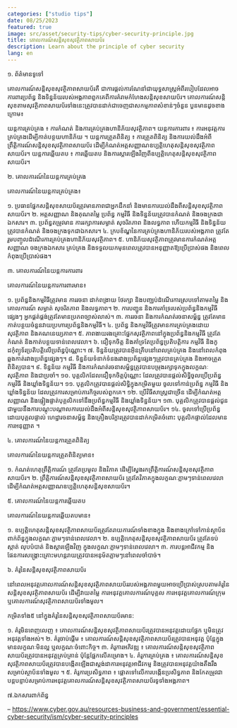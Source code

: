 ```yaml
---
categories: ["studio tips"]
date: 08/25/2023
featured: true
image: src/asset/security-tips/cyber-security-principle.jpg
title: គោលការណ៍សន្តិសុខសុវត្ថិភាពសាយប័រ
description: Learn about the principle of cyber security
lang: en
---
```


១. ព័ត៌មានទូទៅ

គោលការណ៍សន្តិសុខសុវត្ថិភាពសាយប័រគឺ ជាការផ្តល់ការណែនាំជាយុទ្ធសាស្រ្តអំពីរបៀបដែលអាចការពារប្រព័ន្ធ និងទិន្នន័យរបស់អង្គភាពពួកគេពីការគំរាមកំហែងសន្តិសុខសាយប័រ។ គោលការណ៍សន្តិសុខតាមសុវត្ថិភាពសាយប័រទាំងនេះត្រូវបានដាក់ជាចេញជាសកម្មភាពសំខាន់ៗចំនួន បួនមានដូចខាងក្រោម៖

យន្តការគ្រប់គ្រង ៖ ការកំណត់ និងការគ្រប់គ្រងហានិភ័យសុវត្ថិភាព។
យន្តការការពារ ៖ ការអនុវត្តការគ្រប់គ្រងដើម្បីកាត់បន្ថយហានិភ័យ ។
យន្តការត្រួតពិនិត្យ ៖ ការត្រួតពិនិត្យ និងការយល់ដឹងអំពីព្រឹត្តិការណ៍សន្តិសុខសុវត្ថិភាពសាយប័រ ដើម្បីកំណត់អត្តសញ្ញាណឧប្បត្តិហេតុសន្តិសុខសុវត្ថិភាពសាយប័រ។
យន្តការឆ្លើយតប ៖ ការឆ្លើយតប និងការស្ដារឡើងវិញពីឧប្បត្តិហេតុសន្តិសុខសុវត្ថិភាពសាយប័រ។

២. គោលការណ៍នៃយន្តការគ្រប់គ្រង

គោលការណ៍នៃយន្តការគ្រប់គ្រង៖

១. ប្រធានផ្នែកសន្តិសុខសាយប័រត្រូវមានភាពជាអ្នកដឹកនាំ និងមានការយល់ដឹងពីសន្តិសុខសុវត្ថិភាពសាយប័រ។
២. អត្តសញ្ញាណ និងគុណតម្លៃ ប្រព័ន្ធ កម្មវិធី និងទិន្នន័យត្រូវបានកំណត់ និងចងក្រងជាឯកសារ។
៣. ប្រព័ន្ធតម្រូវមាន ការរក្សាការសម្ងាត់ សុចរិតភាព និងលទ្ធភាព ហើយកម្មវិធី និងទិន្នន័យត្រូវបានកំណត់ និងចងក្រងទុកជាឯកសារ។
៤. ក្របខ័ណ្ឌនៃការគ្រប់គ្រងហានិភ័យរបស់អង្គភាព ត្រូវតែរួមបញ្ចូលដំណើរការគ្រប់គ្រងហានិភ័យសុវត្ថិភាព។
៥. ហានិភ័យសុវត្ថិភាពត្រូវមានការកំណត់អត្តសញ្ញាណ ចងក្រងឯកសារ គ្រប់គ្រង និងទទួលយកមុនពេលត្រូវបានអនុញ្ញាតឱ្យប្រើប្រាស់ផង និងពេលកំពុងប្រើប្រាស់ផង។

៣. គោលការណ៍នៃយន្តការការពារ

គោលការណ៍នៃយន្តការការពារមាន៖

១. ប្រព័ន្ធនិងកម្មវិធីត្រូវមាន ការរចនា ដាក់ពង្រាយ ថែរក្សា និងបញ្ឈប់ដំណើរការស្របទៅតាមតម្លៃ និងគោលការណ៍ សម្ងាត់ សុចរិតភាព និងលទ្ធភាព។
២. ការបញ្ជូន និងការគាំទ្ររបស់ប្រព័ន្ធនិងកម្មវិធីផ្សេងៗ អ្នកផ្គត់ផ្គង់ត្រូវតែមានប្រភពច្បាស់លាស់។
៣. ការរចនា និងការកំណត់រចនាសម្ព័ន្ធ ត្រូវតែមានកាត់បន្ថយចំនួនវាយប្រហារប្រព័ន្ធនិងកម្មវិធី។
៤. ប្រព័ន្ធ និងកម្មវិធីត្រូវមានការគ្រប់គ្រងដោយសុវត្ថិភាព និងគណនេយ្យភាព។
៥. ភាពងាយរងគ្រោះផ្នែកសុវត្ថិភាពនៅក្នុងប្រព័ន្ធនិងកម្មវិធី ត្រូវតែកំណត់ និងកាត់បន្ថយទាន់ពេលវេលា។
៦. ជឿទុកចិត្ត និងគាំទ្រតែប្រព័ន្ធប្រតិបត្តិការ កម្មវិធី និងកូដកុំព្យូទ័រប្រតិបត្តិលើប្រព័ន្ធប៉ុណ្ណោះ។
៧. ទិន្នន័យត្រូវបានអ៊ិនគ្រីបនៅពេលគ្រប់គ្រង និងនៅពេលកំពុងឆ្លងកាត់រវាងប្រព័ន្ធផ្សេងៗ។
៨. ទិន្នន័យទំនាក់ទំនងរវាងប្រព័ន្ធផ្សេងៗត្រូវបានគ្រប់គ្រង និងអាចត្រួតពិនិត្យបាន។
៩. ទិន្នន័យ កម្មវិធី និងការកំណត់រចនាសម្ព័ន្ធត្រូវបានបម្រុងរក្សាទុកក្នុងលក្ខណៈសុវត្ថិភាព និងជាប្រចាំ។
១០. បុគ្គលិកដែលជឿទុកចិត្តប៉ុណ្ណោះ ដែលត្រូវបានផ្តល់សិទ្ធិចូលប្រើប្រព័ន្ធ កម្មវិធី និងឃ្លាំងទិន្នន័យ។
១១. បុគ្គលិកត្រូវបានផ្តល់សិទ្ធិក្នុងកម្រិតមួយ ចូលទៅកាន់ប្រព័ន្ធ កម្មវិធី និងឃ្លាំងទិន្នន័យ ដែលត្រូវការសម្រាប់ភារកិច្ចរបស់ពួកគេ។
១២. ប្រើវិធីសាស្រ្តជាច្រើន ដើម្បីកំណត់អត្តសញ្ញាណ និងផ្ទៀងផ្ទាត់បុគ្គលិកទៅនឹងប្រព័ន្ធកម្មវិធី និងឃ្លាំងទិន្នន័យ។
១៣. បុគ្គលិកត្រូវបានផ្តល់ជូនជាមួយនឹងការបណ្តុះបណ្តាលការយល់ដឹងអំពីសន្តិសុខសុវត្ថិភាពសាយប័រ។
១៤. ចូលទៅប្រើប្រព័ន្ធដោយបុគ្គលផ្ទាល់ ហេដ្ឋារចនាសម្ព័ន្ធ និងគ្រឿងបរិក្ខារត្រូវបានដាក់កម្រិតចំពោះ បុគ្គលិកផ្ទាល់ដែលមានការអនុញ្ញាត ។

៤. គោលការណ៍នៃយន្តការត្រួតពិនិត្យ

គោលការណ៍នៃយន្តការត្រួតពិនិត្យមាន៖

១. កំណត់ហេតុព្រឹត្តិការណ៍ ត្រូវតែប្រមូល និងវិភាគ ដើម្បីស្វែងរកព្រឹត្តិការណ៍សន្តិសុខសុវត្ថិភាពសាយប័រ។
២. ព្រឹត្តិការណ៍សន្តិសុខសុវត្ថិភាពសាយប័រ ត្រូវតែវិភាគក្នុងលក្ខណៈភ្លាមៗទាន់ពេលវេលាដើម្បីកំណត់អត្តសញ្ញាណឧប្បត្តិហេតុសន្តិសុខសាយប័រ។

៥. គោលការណ៍នៃយន្តការឆ្លើយតប

គោលការណ៍នៃយន្តការឆ្លើយតបមាន៖

១. ឧប្បត្តិហេតុសន្តិសុខសុវត្ថិភាពសាយប័រត្រូវតែរាយការណ៍ទាំងខាងក្នុង និងខាងក្រៅទៅកាន់ស្ថាប័នពាក់ព័ន្ធក្នុងលក្ខណៈភ្លាមៗទាន់ពេលវេលា។
២. ឧប្បត្តិហេតុសន្តិសុខសុវត្ថិភាពសាយប័រ ត្រូវតែទប់ស្កាត់ លុបបំបាត់ និងស្ដារឡើងវិញ ក្នុងលក្ខណៈភ្លាមៗទាន់ពេលវេលា។
៣. ការបន្តអាជីវកម្ម និងផែនការសង្គ្រោះគ្រោះមហន្តរាយត្រូវបានអនុម័តភ្លាមៗនៅពេលចាំបាច់។

៦. គំរូនៃសន្តិសុខសុវត្ថិភាពសាយប័រ

នៅពេលអនុវត្តគោលការណ៍សន្តិសុខសុវត្ថិភាពសាយប័ររបស់អង្គភាពមួយអាចប្រើប្រាស់ស្របតាមគំរូនៃសន្តិសុខសុវត្ថិភាពសាយប័រ ដើម្បីវាយតម្លៃ ការអនុវត្តគោលការណ៍បុគ្គល ការអនុវត្តគោលការណ៍ក្រុម ឬគោលការណ៍សុវត្ថិភាពសាយប័រទាំងមូល។

កម្រិតទាំង៥ នៅក្នុងគំរូនៃសន្តិសុខសុវត្ថិភាពសាយប័រមាន:

១. គំរូមិនពេញលេញ ៖ គោលការណ៍សន្តិសុខសុវត្ថិភាពសាយប័រត្រូវបានអនុវត្តដោយផ្នែក ឬមិនត្រូវអនុវត្តទាំងអស់។
២. គំរូចាប់ផ្តើម ៖ គោលការណ៍សន្តិសុខសុវត្ថិភាពសាយប័រត្រូវបានអនុវត្ត ប៉ុន្តែក្នុងមានលក្ខណៈមិនល្អ ឬលក្ខណៈចំពោះកិច្ច។
៣. គំរូការអភិវឌ្ឍ ៖ គោលការណ៍សន្តិសុខសុវត្ថិភាពសាយប័រត្រូវបានអនុវត្តគ្រប់គ្រាន់ ប៉ុន្តែផ្អែកលើគម្រោង។
៤. គំរូការគ្រប់គ្រង ៖ គោលការណ៍សន្តិសុខសុវត្ថិភាពសាយប័រត្រូវបានបង្កើតឡើងជាស្តង់ដាការអនុវត្តអាជីវកម្ម និងត្រូវបានអនុវត្តយ៉ាងតឹងរឹងសម្រាប់ស្ថាប័នទាំងមូល ។
៥. គំរូការប្រសិទ្ធភាព ៖ ផ្តោតទៅលើការបង្កើនប្រសិទ្ធភាព និងកែតម្រូវជាបន្តបន្ទាប់សម្រាប់ការអនុវត្តគោលការណ៍សន្តិសុខសុវត្ថិភាពសាយប័រទូទាំងអង្គភាព។

៧.ឯកសារពាក់ព័ន្ធ

– https://www.cyber.gov.au/resources-business-and-government/essential-cyber-security/ism/cyber-security-principles

